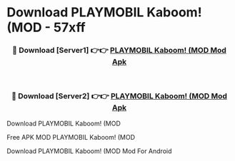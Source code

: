 # Download PLAYMOBIL Kaboom! (MOD - 57xff



<div align="center">
<h3>🔴 Download [Server1] 👉👉 <a href="https://momento.my/?title=PLAYMOBIL_Kaboom!_(MOD">PLAYMOBIL Kaboom! (MOD Mod Apk</a></h3><br>

<h3>🔴 Download [Server2] 👉👉 <a href="https://momento.my/?title=PLAYMOBIL_Kaboom!_(MOD">PLAYMOBIL Kaboom! (MOD Mod Apk</a></h3>
</div>



Download PLAYMOBIL Kaboom! (MOD 

Free APK MOD PLAYMOBIL Kaboom! (MOD 

Download PLAYMOBIL Kaboom! (MOD Mod For Android

